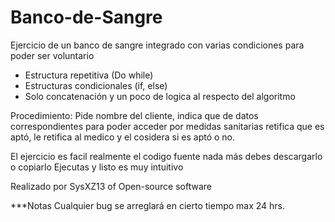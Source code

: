 # Banco-de-Sangre
Ejercicio de un banco de sangre integrado con varias condiciones para poder ser voluntario

* Estructura repetitiva (Do while)
* Estructuras condicionales (if, else)
* Solo concatenación y un poco de logica al respecto del algoritmo

Procedimiento:
  Pide nombre del cliente, indica que de datos correspondientes para poder acceder por medidas sanitarias
  retifica que es aptó, le retifica al medico y el cosidera si es aptó o no.

El ejercicio es facil realmente el codigo fuente nada más debes descargarlo o copiarlo
Ejecutas y listo es muy intuitivo

Realizado por SysXZ13 of Open-source software

***Notas
Cualquier bug se arreglará en cierto tiempo max 24 hrs.
